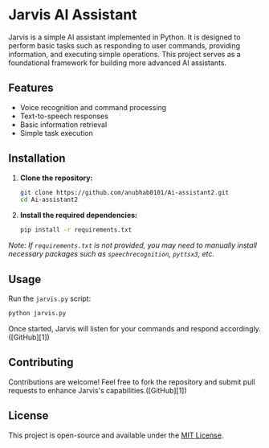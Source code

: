 # Jarvis AI Assistant

Jarvis is a simple AI assistant implemented in Python. It is designed to perform basic tasks such as responding to user commands, providing information, and executing simple operations. This project serves as a foundational framework for building more advanced AI assistants.

## Features

* Voice recognition and command processing
* Text-to-speech responses
* Basic information retrieval
* Simple task execution

## Installation

1. **Clone the repository:**

   ```bash
   git clone https://github.com/anubhab0101/Ai-assistant2.git
   cd Ai-assistant2
   ```



2. **Install the required dependencies:**

   ```bash
   pip install -r requirements.txt
   ```



*Note: If `requirements.txt` is not provided, you may need to manually install necessary packages such as `speechrecognition`, `pyttsx3`, etc.*

## Usage

Run the `jarvis.py` script:

```bash
python jarvis.py
```



Once started, Jarvis will listen for your commands and respond accordingly.([GitHub][1])

## Contributing

Contributions are welcome! Feel free to fork the repository and submit pull requests to enhance Jarvis's capabilities.([GitHub][1])

## License

This project is open-source and available under the [MIT License](LICENSE).

